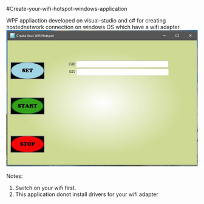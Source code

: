 #Create-your-wifi-hotspot-windows-application

WPF appliaction developed on visual-studio and c# for creating hostednetwork connection on windows OS which have a wifi adapter.
![alt text](Capture.JPG)


Notes:
  1. Switch on your wifi first.
  2. This application donot install drivers for your wifi adapter
